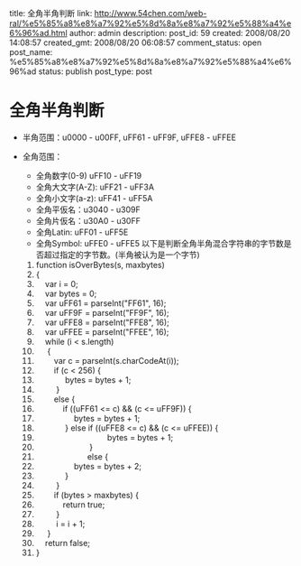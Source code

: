 title: 全角半角判断
link: http://www.54chen.com/web-ral/%e5%85%a8%e8%a7%92%e5%8d%8a%e8%a7%92%e5%88%a4%e6%96%ad.html
author: admin
description: 
post_id: 59
created: 2008/08/20 14:08:57
created_gmt: 2008/08/20 06:08:57
comment_status: open
post_name: %e5%85%a8%e8%a7%92%e5%8d%8a%e8%a7%92%e5%88%a4%e6%96%ad
status: publish
post_type: post

# 全角半角判断

* 半角范围：u0000 - u00FF, uFF61 - uFF9F, uFFE8 - uFFEE
* 全角范围： 

  * 全角数字(0-9) uFF10 - uFF19
  * 全角大文字(A-Z): uFF21 - uFF3A
  * 全角小文字(a-z): uFF41 - uFF5A
  * 全角平仮名：u3040 - u309F
  * 全角片仮名：u30A0 - u30FF
  * 全角Latin: uFF01 - uFF5E
  * 全角Symbol: uFFE0 - uFFE5
以下是判断全角半角混合字符串的字节数是否超过指定的字节数。(半角被认为是一个字节) 

  1. function isOverBytes(s, maxbytes)
  2. {
  3.     var i = 0;
  4.     var bytes = 0;
  5.     var uFF61 = parseInt("FF61", 16);
  6.     var uFF9F = parseInt("FF9F", 16);
  7.     var uFFE8 = parseInt("FFE8", 16);
  8.     var uFFEE = parseInt("FFEE", 16);
  9.     while (i < s.length)
  10.      {
  11.         var c = parseInt(s.charCodeAt(i));
  12.         if (c < 256) {
  13.              bytes = bytes + 1;
  14.          }
  15.         else {
  16.             if ((uFF61 <= c) && (c <= uFF9F)) {
  17.                  bytes = bytes + 1;
  18.              } else if ((uFFE8 <= c) && (c <= uFFEE)) {
  19.                                 bytes = bytes + 1;
  20.                         }
  21.                        else {
  22.                  bytes = bytes + 2;
  23.              }
  24.          }
  25.         if (bytes > maxbytes) {
  26.             return true;
  27.          }
  28.          i = i + 1;
  29.      }
  30.     return false;
  31. }